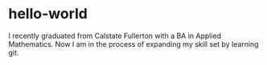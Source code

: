 # hello-world

I recently graduated from Calstate Fullerton with a BA in Applied Mathematics.
Now I am in the process of expanding my skill set by learning git.
